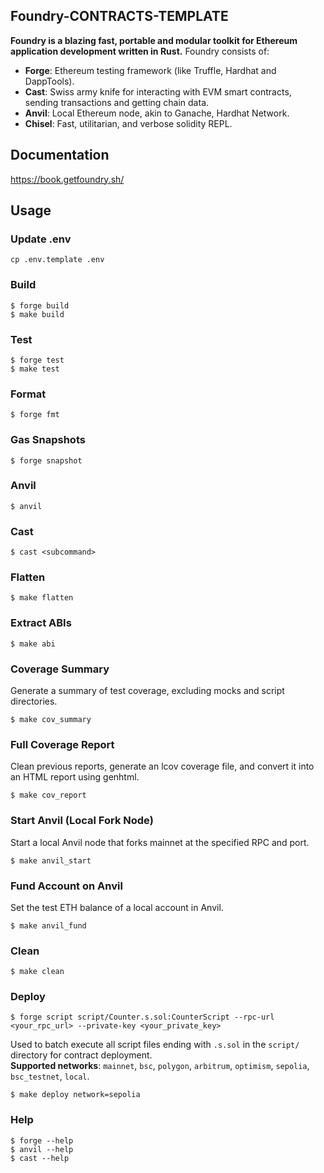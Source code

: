 ## Foundry-CONTRACTS-TEMPLATE

**Foundry is a blazing fast, portable and modular toolkit for Ethereum application development written in Rust.**
Foundry consists of:

- **Forge**: Ethereum testing framework (like Truffle, Hardhat and DappTools).
- **Cast**: Swiss army knife for interacting with EVM smart contracts, sending transactions and getting chain data.
- **Anvil**: Local Ethereum node, akin to Ganache, Hardhat Network.
- **Chisel**: Fast, utilitarian, and verbose solidity REPL.

## Documentation

https://book.getfoundry.sh/

## Usage

### Update .env

`cp .env.template .env`

### Build

```shell
$ forge build
$ make build
```

### Test

```shell
$ forge test
$ make test
```

### Format

```shell
$ forge fmt
```

### Gas Snapshots

```shell
$ forge snapshot
```

### Anvil

```shell
$ anvil
```

### Cast

```shell
$ cast <subcommand>
```

### Flatten

```shell
$ make flatten
```

### Extract ABIs

```shell
$ make abi
```

### Coverage Summary

Generate a summary of test coverage, excluding mocks and script directories.  

```shell
$ make cov_summary
```

### Full Coverage Report

Clean previous reports, generate an lcov coverage file, and convert it into an HTML report using genhtml.  

```shell
$ make cov_report
```

### Start Anvil (Local Fork Node)

Start a local Anvil node that forks mainnet at the specified RPC and port.

```shell
$ make anvil_start
```

### Fund Account on Anvil

Set the test ETH balance of a local account in Anvil.

```shell
$ make anvil_fund
```

### Clean

```shell
$ make clean
```

### Deploy

```shell
$ forge script script/Counter.s.sol:CounterScript --rpc-url <your_rpc_url> --private-key <your_private_key>
```

Used to batch execute all script files ending with `.s.sol` in the `script/` directory for contract deployment.  
**Supported networks**: `mainnet`, `bsc`, `polygon`, `arbitrum`, `optimism`, `sepolia`, `bsc_testnet`, `local`.

```shell
$ make deploy network=sepolia
```

### Help

```shell
$ forge --help
$ anvil --help
$ cast --help
```
